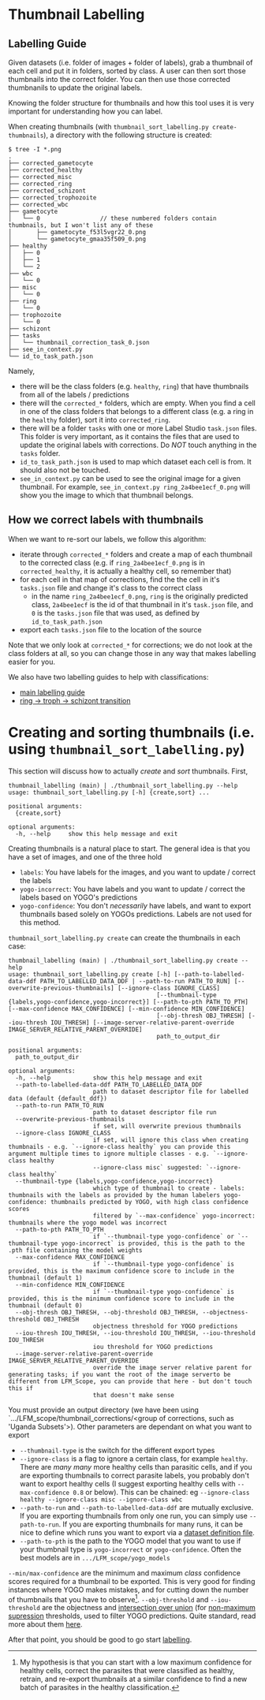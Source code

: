 # Thumbnail Labelling

## Labelling Guide

Given datasets (i.e. folder of images + folder of labels), grab a thumbnail of each cell and put it in folders, sorted by class. A user can then sort those thumbnails into the correct folder. You can then use those corrected thumbnanils to update the original labels.

Knowing the folder structure for thumbnails and how this tool uses it is very important for understanding how you can label.

When creating thumbnails (with `thumbnail_sort_labelling.py create-thumbnails`), a directory with the following structure is created:

```console
$ tree -I *.png
.
├── corrected_gametocyte
├── corrected_healthy
├── corrected_misc
├── corrected_ring
├── corrected_schizont
├── corrected_trophozoite
├── corrected_wbc
├── gametocyte
│   └── 0                 // these numbered folders contain thumbnails, but I won't list any of these
│       ├── gametocyte_f53l5vgr22_0.png
│       └── gametocyte_gmaa35f509_0.png
├── healthy
│   ├── 0
│   ├── 1
│   └── 2
├── wbc
│   └── 0
├── misc
│   └── 0
├── ring
│   └── 0
├── trophozoite
│   └── 0
├── schizont
├── tasks
│   └── thumbnail_correction_task_0.json
├── see_in_context.py
└── id_to_task_path.json
```

Namely,

- there will be the class folders (e.g. `healthy`, `ring`) that have thumbnails from all of the labels / predictions
- there will the `corrected_*` folders, which are empty. When you find a cell in one of the class folders that belongs to a different class (e.g. a ring in the `healthy` folder), sort it into `corrected_ring`.
- there will be a folder `tasks` with one or more Label Studio `task.json` files. This folder is very important, as it contains the files that are used to update the original labels with corrections. Do *NOT* touch anything in the `tasks` folder.
- `id_to_task_path.json` is used to map which dataset each cell is from. It should also not be touched.
- `see_in_context.py` can be used to see the original image for a given thumbnail. For example, `see_in_context.py ring_2a4bee1ecf_0.png` will show you the image to which that thumbnail belongs.

## How we correct labels with thumbnails

When we want to re-sort our labels, we follow this algorithm:
- iterate through `corrected_*` folders and create a map of each thumbnail to the corrected class (e.g. if `ring_2a4bee1ecf_0.png` is in `corrected_healthy`, it is actually a healthy cell, so remember that)
- for each cell in that map of corrections, find the the cell in it's `tasks.json` file and change it's class to the correct class
  - in the name `ring_2a4bee1ecf_0.png`, `ring` is the originally predicted class, `2a4bee1ecf` is the id of that thumbnail in it's `task.json` file, and `0` is the `tasks.json` file that was used, as defined by `id_to_task_path.json`
- export each `tasks.json` file to the location of the source

Note that we only look at `corrected_*` for corrections; we do not look at the class folders at all, so you can change those in any way that makes labelling easier for you.

We also have two labelling guides to help with classifications:

- [main labelling guide](https://docs.google.com/document/d/1SIrPd26qItAEqbjrFD6go6M3KcSVFFXLJkKim5K4tH0/)
- [ring -> troph -> schizont transition](https://docs.google.com/document/d/1cH8Bprr64GjiaRhwKqBGlBN8xjNwSHJUYw-AGYtVg6A/)


# Creating and sorting thumbnails (i.e. using `thumbnail_sort_labelling.py`)

This section will discuss how to actually *create* and *sort* thumbnails. First,

```console
thumbnail_labelling (main) | ./thumbnail_sort_labelling.py --help
usage: thumbnail_sort_labelling.py [-h] {create,sort} ...

positional arguments:
  {create,sort}

optional arguments:
  -h, --help     show this help message and exit
```

Creating thumbnails is a natural place to start. The general idea is that you have a set of images, and one of the three hold

- `labels`: You have labels for the images, and you want to update / correct the labels
- `yogo-incorrect`: You have labels and you want to update / correct the labels based on YOGO's predictions
- `yogo-confidence`: You don't *necessarily* have labels, and want to export thumbnails based solely on YOGOs predictions. Labels are not used for this method.

`thumbnail_sort_labelling.py create` can create the thumbnails in each case:

```console
thumbnail_labelling (main) | ./thumbnail_sort_labelling.py create --help
usage: thumbnail_sort_labelling.py create [-h] [--path-to-labelled-data-ddf PATH_TO_LABELLED_DATA_DDF | --path-to-run PATH_TO_RUN] [--overwrite-previous-thumbnails] [--ignore-class IGNORE_CLASS]
                                          [--thumbnail-type {labels,yogo-confidence,yogo-incorrect}] [--path-to-pth PATH_TO_PTH] [--max-confidence MAX_CONFIDENCE] [--min-confidence MIN_CONFIDENCE]
                                          [--obj-thresh OBJ_THRESH] [--iou-thresh IOU_THRESH] [--image-server-relative-parent-override IMAGE_SERVER_RELATIVE_PARENT_OVERRIDE]
                                          path_to_output_dir

positional arguments:
  path_to_output_dir

optional arguments:
  -h, --help            show this help message and exit
  --path-to-labelled-data-ddf PATH_TO_LABELLED_DATA_DDF
                        path to dataset descriptor file for labelled data (default {default_ddf})
  --path-to-run PATH_TO_RUN
                        path to dataset descriptor file run
  --overwrite-previous-thumbnails
                        if set, will overwrite previous thumbnails
  --ignore-class IGNORE_CLASS
                        if set, will ignore this class when creating thumbnails - e.g. `--ignore-class healthy` you can provide this argument multiple times to ignore multiple classes - e.g. `--ignore-class healthy
                        --ignore-class misc` suggested: `--ignore-class healthy`
  --thumbnail-type {labels,yogo-confidence,yogo-incorrect}
                        which type of thumbnail to create - labels: thumbnails with the labels as provided by the human labelers yogo-confidence: thumbnails predicted by YOGO, with high class confidence scores
                        filtered by `--max-confidence` yogo-incorrect: thumbnails where the yogo model was incorrect
  --path-to-pth PATH_TO_PTH
                        if `--thumbnail-type yogo-confidence` or `--thumbnail-type yogo-incorrect` is provided, this is the path to the .pth file containing the model weights
  --max-confidence MAX_CONFIDENCE
                        if `--thumbnail-type yogo-confidence` is provided, this is the maximum confidence score to include in the thumbnail (default 1)
  --min-confidence MIN_CONFIDENCE
                        if `--thumbnail-type yogo-confidence` is provided, this is the minimum confidence score to include in the thumbnail (default 0)
  --obj-thresh OBJ_THRESH, --obj-threshold OBJ_THRESH, --objectness-threshold OBJ_THRESH
                        objectness threshold for YOGO predictions
  --iou-thresh IOU_THRESH, --iou-threshold IOU_THRESH, --iou-threshold IOU_THRESH
                        iou threshold for YOGO predictions
  --image-server-relative-parent-override IMAGE_SERVER_RELATIVE_PARENT_OVERRIDE
                        override the image server relative parent for generating tasks; if you want the root of the image serverto be different from LFM_Scope, you can provide that here - but don't touch this if
                        that doesn't make sense
```

You must provide an output directory (we have been using `.../LFM_scope/thumbnail_corrections/<group of corrections, such as 'Uganda Subsets'>). Other parameters are dependant on what you want to export

- `--thumbnail-type` is the switch for the different export types
- `--ignore-class` is a flag to ignore a certain class, for example `healthy`. There are *many many* more healthy cells than parasitic cells, and if you are exporting thumbnails to correct parasite labels, you probably don't want to export healthy cells (I suggest exporting healthy cells with `--max-confidence 0.8` or below). This can be chained: eg `--ignore-class healthy --ignore-class misc --ignore-class wbc`
- `--path-to-run` and `--path-to-labelled-data-ddf` are mutually exclusive. If you are exporting thumbnails from only one run, you can simply use `--path-to-run`. If you are exporting thumbnails for many runs, it can be nice to define which runs you want to export via a [dataset definition file](https://github.com/czbiohub-sf/yogo/blob/main/docs/dataset-definition.md).
- `--path-to-pth` is the path to the YOGO model that you want to use if your thumbnail type is `yogo-incorrect` or `yogo-confidence`. Often the best models are in `.../LFM_scope/yogo_models`

`--min/max-confidence` are the minimum and maximum *class* confidence scores required for a thumbnail to be exported. This is very good for finding instances where YOGO makes mistakes, and for cutting down the number of thumbnails that you have to observe[^1].
`--obj-threshold` and `--iou-threshold` are the objectness and [intersection over union](https://en.wikipedia.org/wiki/Jaccard_index) (for [non-maximum supression](https://en.wikipedia.org/wiki/Edge_detection#Canny) thresholds, used to filter YOGO predictions. Quite standard, read more about them [here](https://github.com/czbiohub-sf/yogo/blob/main/docs/yogo-high-level.md).

After that point, you should be good to go start [labelling](https://github.com/czbiohub-sf/lfm-data-utilities/blob/main/lfm_data_utilities/thumbnail_labelling/README.md#labelling-guide).

[^1]: My hypothesis is that you can start with a low maximum confidence for healthy cells, correct the parasites that were classified as healthy, retrain, and re-export thumbnails at a similar confidence to find a new batch of parasites in the healthy classification.
